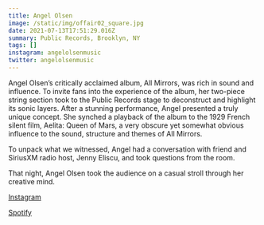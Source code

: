 ```yaml
---
title: Angel Olsen
image: /static/img/offair02_square.jpg
date: 2021-07-13T17:51:29.016Z
summary: Public Records, Brooklyn, NY
tags: []
instagram: angelolsenmusic
twitter: angelolsenmusic
---
```

Angel Olsen’s critically acclaimed album, All Mirrors, was rich in sound and influence. To invite fans into the experience of the album, her two-piece string section took to the Public Records stage to deconstruct and highlight its sonic layers. After a stunning performance, Angel presented a truly unique concept. She synched a playback of the album to the 1929 French silent film, Aelita: Queen of Mars, a very obscure yet somewhat obvious influence to the sound, structure and themes of All Mirrors. 

To unpack what we witnessed, Angel had a conversation with friend and SiriusXM radio host, Jenny Eliscu, and took questions from the room. 

That night, Angel Olsen took the audience on a casual stroll through her creative mind.

[Instagram](https://www.instagram.com/angelolsenmusic/)

[Spotify](https://open.spotify.com/album/0RedX0LZkGUFoRwFntAaI0?si=yjXS5NPQS3CdUHrYfSJDrg&dl_branch=1)